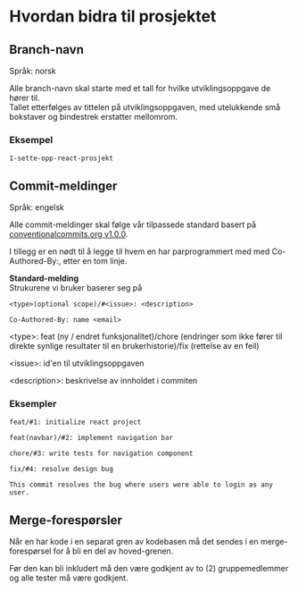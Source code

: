 # Hvordan bidra til prosjektet

## Branch-navn

Språk: norsk

Alle branch-navn skal starte med et tall for hvilke utviklingsoppgave de hører til.  
Tallet etterfølges av tittelen på utviklingsoppgaven, med utelukkende små bokstaver og bindestrek erstatter mellomrom.

### Eksempel

```
1-sette-opp-react-prosjekt
```

## Commit-meldinger

Språk: engelsk

Alle commit-meldinger skal følge vår tilpassede standard basert på [conventionalcommits.org v1.0.0](https://www.conventionalcommits.org/en/v1.0.0/).

I tillegg er en nødt til å legge til hvem en har parprogrammert med med Co-Authored-By:, etter en tom linje.

**Standard-melding**  
Strukurene vi bruker baserer seg på

```
<type>(optional scope)/#<issue>: <description>

Co-Authored-By: name <email>
```

&lt;type>: feat (ny / endret funksjonalitet)/chore (endringer som ikke fører til direkte synlige resultater til en brukerhistorie)/fix (rettelse av en feil)

&lt;issue>: id'en til utviklingsoppgaven

&lt;description>: beskrivelse av innholdet i commiten

### Eksempler

```
feat/#1: initialize react project
```

```
feat(navbar)/#2: implement navigation bar
```

```
chore/#3: write tests for navigation component
```

```
fix/#4: resolve design bug

This commit resolves the bug where users were able to login as any user.
```

## Merge-forespørsler

Når en har kode i en separat gren av kodebasen må det sendes i en merge-forespørsel for å bli en del av hoved-grenen.

Før den kan bli inkludert må den være godkjent av to (2) gruppemedlemmer og alle tester må være godkjent.
